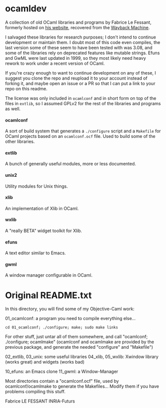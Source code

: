 # ocamldev
A collection of old OCaml libraries and programs by Fabrice Le Fessant, formerly
hosted on [his website](http://fabrice.lefessant.net/), recovered from the
[Wayback Machine](https://web.archive.org/web/20061123050647/http://pauillac.inria.fr/~lefessan/src/).

I salvaged these libraries for research purposes; I don't intend to continue
development or maintain them. I doubt most of this code even compiles, the last
version some of these seem to have been tested with was 3.08, and some of the
libraries rely on deprecated features like mutable strings. Efuns and GwML were
last updated in 1999, so they most likely need heavy rework to work under a
recent version of OCaml.

If you're crazy enough to want to continue development on any of these, I
suggest you clone the repo and reupload it to your account instead of forking
it, and maybe open an issue or a PR so that I can put a link to your repo on
this readme.

The license was only included in `ocamlconf` and in short form on top of the
files in `extlib`, so I assumed GPLv2 for the rest of the libraries and programs
as well.


#### ocamlconf
A sort of build system that generates a `./configure` script and a `Makefile`
for OCaml projects based on an `ocamlconf.ocf` file. Used to build some of the
other libraries.

#### extlib
A bunch of generally useful modules, more or less documented.

#### unix2
Utility modules for Unix things.

#### xlib
An implementation of Xlib in OCaml.

#### wxlib
A "really BETA" widget toolkit for Xlib.

#### efuns
A text editor similar to Emacs.

#### gwml
A window manager configurable in OCaml.


# Original README.txt
In this directory, you will find some of my Objective-Caml work:

01\_ocamlconf: a program you need to compile everything else...

    cd 01_ocamlconf; ./configure; make; sudo make links

For other stuff, just untar all of them somewhere, and call
"ocamlconf; ./configure; ocamlmake" (ocamlconf and ocamlmake are
provided by the previous package, and generate the needed "configure"
and "Makefile")

02\_extlib, 03\_unix: some useful libraries
04\_xlib, 05\_wxlib: Xwindow library (works great) and widgets (works bad)

10\_efuns: an Emacs clone
11\_gwml: a Window-Manager

Most directories contain a "ocamlconf.ocf" file, used by
ocamlconf/ocamlmake to generate the Makefiles... Modify them if you
have problems compiling this stuff.

Fabrice LE FESSANT
INRIA-Futurs
